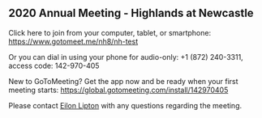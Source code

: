 2020 Annual Meeting - Highlands at Newcastle
---

Click here to join from your computer, tablet, or smartphone: <https://www.gotomeet.me/nh8/nh-test>

Or you can dial in using your phone for audio-only: +1 (872) 240-3311, access code: 142-970-405

New to GoToMeeting? Get the app now and be ready when your first meeting starts: <https://global.gotomeeting.com/install/142970405>

Please contact [Eilon Lipton](mailto:nh@leftslipper.com) with any questions regarding the meeting.
